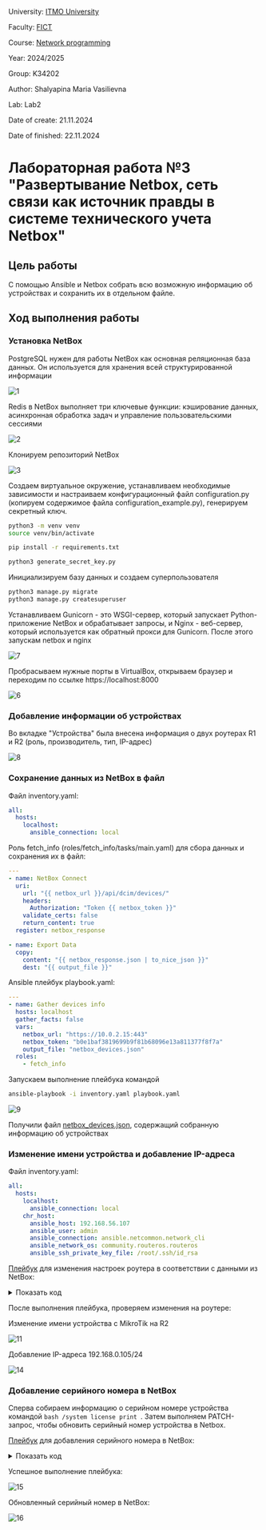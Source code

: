 University: [ITMO University](https://itmo.ru/ru/)

Faculty: [FICT](https://fict.itmo.ru)

Course: [Network programming](https://github.com/itmo-ict-faculty/network-programming)

Year: 2024/2025

Group: K34202

Author: Shalyapina Maria Vasilievna

Lab: Lab2

Date of create: 21.11.2024

Date of finished: 22.11.2024

# Лабораторная работа №3 "Развертывание Netbox, сеть связи как источник правды в системе технического учета Netbox"

## Цель работы
С помощью Ansible и Netbox собрать всю возможную информацию об устройствах и сохранить их в отдельном файле.

## Ход выполнения работы

### Установка NetBox
PostgreSQL нужен для работы NetBox как основная реляционная база данных. Он используется для хранения всей структурированной информации

![1](./assets/1.jpg)

Redis в NetBox выполняет три ключевые функции: кэширование данных, асинхронная обработка задач и управление пользовательскими сессиями

![2](./assets/2.jpg)

Клонируем репозиторий NetBox

![3](./assets/3.jpg)

Создаем виртуальное окружение, устанавливаем необходимые зависимости и настраиваем конфигурационный файл configuration.py (копируем содержимое файла configuration_example.py), генерируем секретный ключ.

```bash
python3 -m venv venv
source venv/bin/activate
```
```bash
pip install -r requirements.txt
```
```bash
python3 generate_secret_key.py
```

Инициализируем базу данных и создаем суперпользователя
```bash
python3 manage.py migrate
python3 manage.py createsuperuser
```
Устанавливаем Gunicorn - это WSGI-сервер, который запускает Python-приложение NetBox и обрабатывает запросы, и Nginx - веб-сервер, который используется как обратный прокси для Gunicorn.
После этого запускам netbox и nginx

![7](./assets/7.jpg)

Пробрасываем нужные порты в VirtualBox, открываем браузер и переходим по ссылке https://localhost:8000

![6](./assets/6.jpg)

### Добавление информации об устройствах

Во вкладке "Устройства" была внесена информация о двух роутерах R1 и R2 (роль, производитель, тип, IP-адрес)

![8](./assets/8.jpg)

### Сохранение данных из NetBox в файл

Файл inventory.yaml:
```yaml
all:
  hosts:
    localhost:
      ansible_connection: local
```
Роль fetch_info (roles/fetch_info/tasks/main.yaml) для сбора данных и сохранения их в файл:
```yaml
---
- name: NetBox Connect
  uri:
    url: "{{ netbox_url }}/api/dcim/devices/"
    headers:
      Authorization: "Token {{ netbox_token }}"
    validate_certs: false
    return_content: true
  register: netbox_response

- name: Export Data
  copy:
    content: "{{ netbox_response.json | to_nice_json }}"
    dest: "{{ output_file }}"

```

Ansible плейбук playbook.yaml:
```yaml
---
- name: Gather devices info
  hosts: localhost
  gather_facts: false
  vars:
    netbox_url: "https://10.0.2.15:443"
    netbox_token: "b0e1baf3819699b9f81b68096e13a811377f8f7a"
    output_file: "netbox_devices.json"
  roles:
    - fetch_info
```

Запускаем выполнение плейбука командой
```bash
ansible-playbook -i inventory.yaml playbook.yaml
```

![9](./assets/9.jpg)

Получили файл [netbox_devices.json](./result/netbox_devices.json), содержащий собранную информацию об устройствах

### Изменение имени устройства и добавление IP-адреса

Файл inventory.yaml:
```yaml
all:
  hosts:
    localhost:
      ansible_connection: local
    chr_host:
      ansible_host: 192.168.56.107
      ansible_user: admin
      ansible_connection: ansible.netcommon.network_cli
      ansible_network_os: community.routeros.routeros
      ansible_ssh_private_key_file: /root/.ssh/id_rsa
```
[Плейбук](./result/configure_chr.yaml) для изменения настроек роутера в соответствии с данными из NetBox:

<details>
<summary>Показать код</summary>
  
```yaml
---
- name: Fetch Info from NetBox
  hosts: localhost
  gather_facts: false
  vars:
   netbox_url: "https://10.0.2.15:443"
   netbox_token: "b0e1baf3819699b9f81b68096e13a811377f8f7a"

  tasks:
    - name: Fetch Info
      uri:
        url: "{{ netbox_url }}/api/dcim/devices"
        headers:
          Authorization: "Token {{ netbox_token }}"
        method: GET
        return_content: yes
        validate_certs: false
      register: device_data

    - name: Export Name and IP Address
      set_fact:
        device_name: "{{ device_data.json.results[1].name }}"
        netbox_ip_address: "{{ device_data.json.results[1].primary_ip.address }}"

- name: Configure CHR
  hosts: chr_host
  gather_facts: false

  tasks:
    - name: Change Name
      community.routeros.command:
        commands:
          - /system identity set name={{ hostvars['localhost'].device_name }}

    - name: Add IP address
      community.routeros.command:
        commands:
          - /ip address add address={{ hostvars['localhost'].netbox_ip_address }} interface=netbox disabled=no
```
</details>

После выполнения плейбука, проверяем изменения на роутере:

Изменение имени устройства с MikroTik на R2

![11](./assets/11.jpg)

Добавление IP-адреса 192.168.0.105/24

![14](./assets/14.jpg)

### Добавление серийного номера в NetBox

Сперва собираем информацию о серийном номере устройства командой ```bash /system license print ```. Затем выполняем PATCH-запрос, чтобы обновить серийный номер устройства в Netbox.

[Плейбук](./result/add_serial_number.yaml) для добавления серийного номера в NetBox:

<details>
<summary>Показать код</summary>
  
```yaml
---
- name: CHR
  hosts: chr_host
  gather_facts: false

  tasks:
    - name: Get Serial Number
      community.routeros.command:
        commands:
          - /system license print
      register: serial_output

    - name: Parse Output
      set_fact:
        serial_number: "{{ serial_output.stdout_lines[0][0] | regex_search('system-id: (\\S+)','\\1') }}"

    - name: Parse Output
      debug:
        var: serial_number


- name: NetBox
  hosts: localhost
  gather_facts: false
  vars:
   netbox_url: "https://10.0.2.15:443"
   netbox_token: "b0e1baf3819699b9f81b68096e13a811377f8f7a"

  tasks:
    - name: Update Serial Number in NetBox
      uri:
        url: "{{ netbox_url }}/api/dcim/devices/2/"
        method: PATCH
        headers:
          Authorization: "Token {{ netbox_token }}"
          Content-Type: "application/json"
        body:
          serial: "{{ hostvars['chr_host'].serial_number[0] | string }}"
        body_format: json
        validate_certs: no
      register: update_response
```

</details>

Успешное выполнение плейбука:

![15](./assets/15.jpg)


Обновленный серийный номер в NetBox:

![16](./assets/16.jpg)







